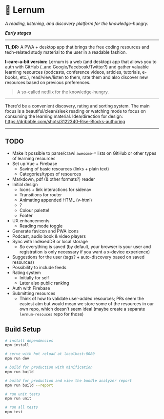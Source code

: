# 📓 Lernum

_A reading, listening, and discovery platform for the knowledge-hungry._

***Early stages***

---

**TL;DR:**
A PWA + desktop app that brings the free
coding resources and tech-related study material to the user in a readable fashion.

**I-care-a-bit version:**
Lernum is a web (and desktop) app that allows you to auth with GitHub (..and Google/Facebook/Twitter?) and
gather valuable learning resources (podcasts, conference videos, articles, tutorials, e-books, etc.),
read/view/listen to them, rate them and also discover new resources based on previous preferences.

> A so-called netflix for the knowledge-hungry.

---

There'd be a convenient discovery, rating and sorting system. The main focus is a beautiful/clean/sleek
reading or watching mode to focus on consuming the learning material. Idea/direction for design:
https://dribbble.com/shots/3122340-Rise-Blocks-authoring

---


## TODO

- Make it possible to parse/crawl `awesome-*` lists on GitHub or other types of learning resources
- Set up Vue + Firebase
  - Saving of basic resources (links + plain text)
  - Categories/types of resources
- Markdown, pdf (& other formats?) reader
- Initial design
  - Icons + link interactions for sidenav
  - Transitions for router
  - Animating appended HTML (v-html)
  - ?
  - Colour palette!
  - Footer
- UX enhancements
  - Reading mode toggle
- Generate favicon and PWA icons
- Podcast, audio book & video players
- Sync with IndexedDB or local storage
  - So everything is saved (by default, your browser is your user and registration is only necessary
  if you want a x-device experience)
- Suggestions for the user (tags? + auto-discovery based on saved resources)
- Possibility to include feeds
- Rating system
  - Initially for self
  - Later also public ranking
- Auth with Firebase
- Submitting resources
  - Think of how to validate user-added resources; PRs seem the easiest atm but would mean we store
  some of the resources in our own repo, which doesn't seem ideal (maybe create a separate `lernum-resouces`
  repo for those)

## Build Setup

``` bash
# install dependencies
npm install

# serve with hot reload at localhost:8080
npm run dev

# build for production with minification
npm run build

# build for production and view the bundle analyzer report
npm run build --report

# run unit tests
npm run unit

# run all tests
npm test
```